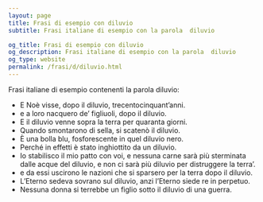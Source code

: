 ```yaml
---
layout: page
title: Frasi di esempio con diluvio 
subtitle: Frasi italiane di esempio con la parola  diluvio

og_title: Frasi di esempio con diluvio 
og_description: Frasi italiane di esempio con la parola  diluvio
og_type: website
permalink: /frasi/d/diluvio.html
---
```


Frasi italiane di esempio contenenti la parola diluvio:


- E Noè visse, dopo il diluvio, trecentocinquant’anni.
- e a loro nacquero de’ figliuoli, dopo il diluvio.
- E il diluvio venne sopra la terra per quaranta giorni.
- Quando smontarono di sella, si scatenò il diluvio.
- È una bolla blu, fosforescente in quel diluvio nero.
- Perché in effetti è stato inghiottito da un diluvio.
- Io stabilisco il mio patto con voi, e nessuna carne sarà più sterminata dalle acque del diluvio, e non ci sarà più diluvio per distruggere la terra’.
- e da essi uscirono le nazioni che si sparsero per la terra dopo il diluvio.
- L’Eterno sedeva sovrano sul diluvio, anzi l’Eterno siede re in perpetuo.
- Nessuna donna si terrebbe un figlio sotto il diluvio di una guerra.
